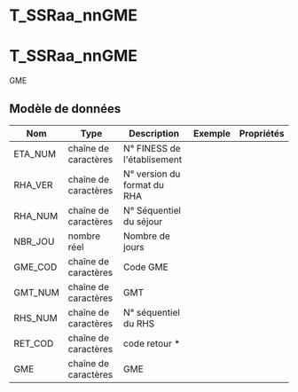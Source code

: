 # T_SSRaa_nnGME

<!-- ATTENTION : Ne pas supprimer ou modifier la ligne ci-dessous -->
# T_SSRaa_nnGME

GME


## Modèle de données

|Nom|Type|Description|Exemple|Propriétés|
|-|-|-|-|-|
|ETA_NUM|chaîne de caractères|N° FINESS de l'établisement|||
|RHA_VER|chaîne de caractères|N° version du format du RHA|||
|RHA_NUM|chaîne de caractères|N° Séquentiel du séjour|||
|NBR_JOU|nombre réel|Nombre de jours|||
|GME_COD|chaîne de caractères|Code GME|||
|GMT_NUM|chaîne de caractères|GMT|||
|RHS_NUM|chaîne de caractères|N° séquentiel du RHS|||
|RET_COD|chaîne de caractères|code retour *|||
|GME|chaîne de caractères|GME|||

<!-- ATTENTION : Ne pas supprimer ou modifier la ligne ci-dessus -->
